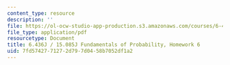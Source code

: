 ```yaml
---
content_type: resource
description: ''
file: https://ol-ocw-studio-app-production.s3.amazonaws.com/courses/6-436j-fundamentals-of-probability-fall-2018/7fd5742771272d797d0458b7052df1a2_MIT6_436JF18_hw6.pdf
file_type: application/pdf
resourcetype: Document
title: 6.436J / 15.085J Fundamentals of Probability, Homework 6
uid: 7fd57427-7127-2d79-7d04-58b7052df1a2
---
```

